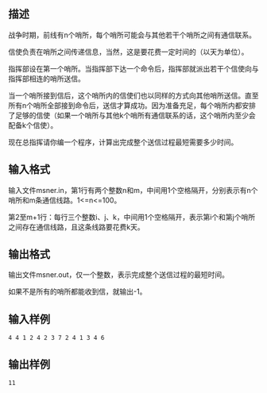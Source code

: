 ## 描述

<p> 战争时期，前线有n个哨所，每个哨所可能会与其他若干个哨所之间有通信联系。 </p> <p> 信使负责在哨所之间传递信息，当然，这是要花费一定时间的（以天为单位）。 </p> <p> 指挥部设在第一个哨所。当指挥部下达一个命令后，指挥部就派出若干个信使向与指挥部相连的哨所送信。 </p> <p> 当一个哨所接到信后，这个哨所内的信使们也以同样的方式向其他哨所送信。直至所有n个哨所全部接到命令后，送信才算成功。因为准备充足，每个哨所内都安排了足够的信使（如果一个哨所与其他k个哨所有通信联系的话，这个哨所内至少会配备k个信使）。 </p> <p> 现在总指挥请你编一个程序，计算出完成整个送信过程最短需要多少时间。 </p>

## 输入格式

<p> 输入文件msner.in，第1行有两个整数n和m，中间用1个空格隔开，分别表示有n个哨所和m条通信线路。1<=n<=100。 </p> <p> 第2至m+1行：每行三个整数i、j、k，中间用1个空格隔开，表示第i个和第j个哨所之间存在通信线路，且这条线路要花费k天。 </p>

## 输出格式

<p> 输出文件msner.out，仅一个整数，表示完成整个送信过程的最短时间。 </p> <p> 如果不是所有的哨所都能收到信，就输出-1。 </p>

## 输入样例

```plaintext
4 4 1 2 4 2 3 7 2 4 1 3 4 6
```

## 输出样例

```plaintext
11
```



 



 

